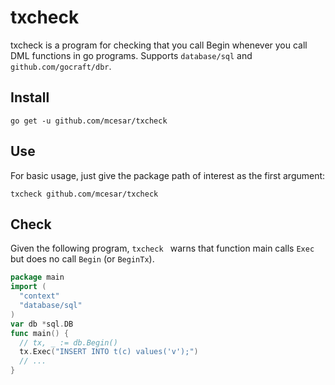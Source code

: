 # txcheck
txcheck is a program for checking that you call Begin whenever you call DML functions in go programs. Supports `database/sql` and `github.com/gocraft/dbr`.

## Install
```
go get -u github.com/mcesar/txcheck
```
## Use

For basic usage, just give the package path of interest as the first argument:
```
txcheck github.com/mcesar/txcheck
```
## Check
Given the following program, `txcheck ` warns that function main calls `Exec` but does no call `Begin` (or `BeginTx`).
```go
package main
import (
  "context"
  "database/sql"
)
var db *sql.DB
func main() {
  // tx, _ := db.Begin()
  tx.Exec("INSERT INTO t(c) values('v');")
  // ...
}
```

